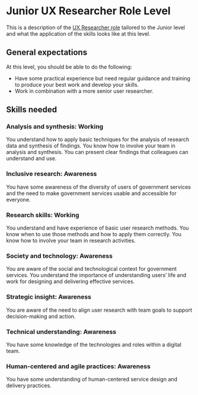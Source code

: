 # Junior UX Researcher Role Level
This is a description of the [UX Researcher role](ux-researcher-role-overview.md) tailored to the Junior level and what the application of the skills looks like at this level.

## General expectations
At this level, you should be able to do the following:
* Have some practical experience but need regular guidance and training to produce your best work and develop your skills.
* Work in combination with a more senior user researcher.

## Skills needed

### Analysis and synthesis: Working
You understand how to apply basic techniques for the analysis of research data and synthesis of findings. You know how to involve your team in analysis and synthesis. You can present clear findings that colleagues can understand and use.

### Inclusive research: Awareness
You have some awareness of the diversity of users of government services and the need to make government services usable and accessible for everyone.

### Research skills: Working
You understand and have experience of basic user research methods. You know when to use those methods and how to apply them correctly. You know how to involve your team in research activities.

### Society and technology: Awareness
You are aware of the social and technological context for government services. You understand the importance of understanding users’ life and work for designing and delivering effective services.

### Strategic insight: Awareness
You are aware of the need to align user research with team goals to support decision-making and action.

### Technical understanding: Awareness
You have some knowledge of the technologies and roles within a digital team.

### Human-centered and agile practices: Awareness
You have some understanding of human-centered service design and delivery practices.
